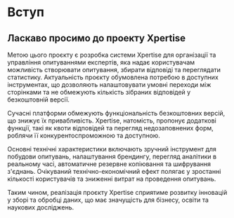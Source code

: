# Вступ
## Ласкаво просимо до проекту Xpertise
Метою цього проєкту є розробка системи Xpertise для організації та управління опитуваннями експертів, яка надає користувачам можливість створювати опитування, збирати відповіді та переглядати статистику. Актуальність проєкту обумовлена потребою в доступних інструментах, що дозволяють налаштовувати умовні переходи між сторінками та не обмежують кількість зібраних відповідей у безкоштовній версії.

Сучасні платформи обмежують функціональність безкоштовних версій, що знижує їх привабливість. Xpertise, натомість, пропонує додаткові функції, такі як квоти відповідей та перегляд недозаповнених форм, роблячи її конкурентоспроможною та доступною.

Основні технічні характеристики включають зручний інструмент для побудови опитувань, налаштування брендингу, перегляд аналітики в реальному часі, автоматичне резервне копіювання та шифрування з'єднань. Очікуваний технічно-економічний ефект полягає у зростанні кількості користувачів та зниженні витрат на проведення опитувань.

Таким чином, реалізація проєкту Xpertise сприятиме розвитку інновацій у зборі та обробці даних, що має значущість для бізнесу, освіти та наукових досліджень.